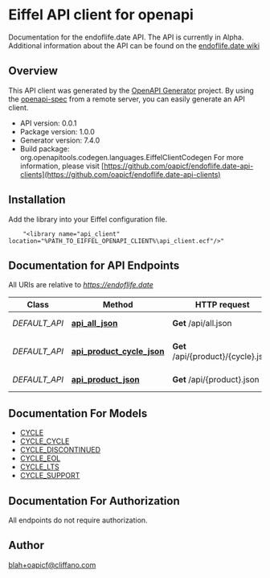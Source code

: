 # Eiffel API client for openapi

Documentation for the endoflife.date API. The API is currently in Alpha. Additional information about the API can be found on the [endoflife.date wiki](https://github.com/endoflife-date/endoflife.date/wiki)

## Overview
This API client was generated by the [OpenAPI Generator](https://openapi-generator.tech) project.  By using the [openapi-spec](https://openapis.org) from a remote server, you can easily generate an API client.

- API version: 0.0.1
- Package version: 1.0.0
- Generator version: 7.4.0
- Build package: org.openapitools.codegen.languages.EiffelClientCodegen
For more information, please visit [https://github.com/oapicf/endoflife.date-api-clients](https://github.com/oapicf/endoflife.date-api-clients)

## Installation
Add the library into your Eiffel configuration file.
```
    "<library name="api_client" location="%PATH_TO_EIFFEL_OPENAPI_CLIENT%\api_client.ecf"/>"
```

## Documentation for API Endpoints

All URIs are relative to *https://endoflife.date*

Class | Method | HTTP request | Description
------------ | ------------- | ------------- | -------------
*DEFAULT_API* | [**api_all_json**](docs/DEFAULT_API.md#api_all_json) | **Get** /api/all.json | All Products
*DEFAULT_API* | [**api_product_cycle_json**](docs/DEFAULT_API.md#api_product_cycle_json) | **Get** /api/{product}/{cycle}.json | Single cycle details
*DEFAULT_API* | [**api_product_json**](docs/DEFAULT_API.md#api_product_json) | **Get** /api/{product}.json | Get All Details


## Documentation For Models

 - [CYCLE](docs/CYCLE.md)
 - [CYCLE_CYCLE](docs/CYCLE_CYCLE.md)
 - [CYCLE_DISCONTINUED](docs/CYCLE_DISCONTINUED.md)
 - [CYCLE_EOL](docs/CYCLE_EOL.md)
 - [CYCLE_LTS](docs/CYCLE_LTS.md)
 - [CYCLE_SUPPORT](docs/CYCLE_SUPPORT.md)


## Documentation For Authorization

 All endpoints do not require authorization.


## Author

blah+oapicf@cliffano.com


